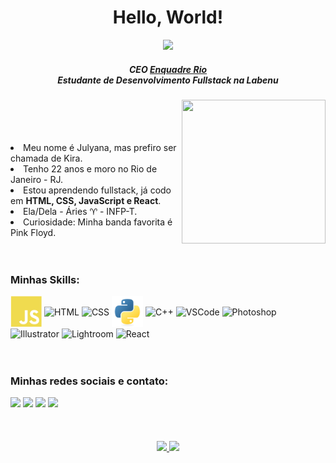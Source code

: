 <h1 align="center">Hello, World!</h1>
<div align="center">
  <img height="500em" src="https://media2.giphy.com/media/H62NM1ab7wzMXURdoi/giphy.gif?cid=790b7611b8a9a33e2a63b6e4f5d9640f3b3f8d671543fde5&rid=giphy.gif&ct=g"/>
</div>

<h5 align="center">CEO <a href="https://www.instagram.com/enquadrerio/">Enquadre Rio</a><br> Estudante de Desenvolvimento Fullstack na Labenu</h5>
<div>
<img src="https://i.picasion.com/pic92/889cc76d3fd02ac2ace751acc28b1979.gif" width="230px" height="230px" align="right">
 
<br>
<br> 
<br>
<br>                                                                                                                   
                                                                                                                    
<li>Meu nome é Julyana, mas prefiro ser chamada de Kira.</li>
<li>Tenho 22 anos e moro no Rio de Janeiro - RJ.</li>
<li>Estou aprendendo fullstack, já codo em <b>HTML, CSS, JavaScript e React</b>.</li>
<li>Ela/Dela - Áries ♈ - INFP-T.</li>
<li>Curiosidade: Minha banda favorita é Pink Floyd.</li>
  
  
  <br>
  <br>

  
  <h3 align="left">Minhas Skills:</h3>
  <p align="left">
  
  <div>
  <img align="center" alt="Js" height="50" width="50" src="https://raw.githubusercontent.com/devicons/devicon/master/icons/javascript/javascript-plain.svg">
  <img align="center" alt="HTML" height="50" width="50" src="https://cdn-icons-png.flaticon.com/512/174/174854.png">
  <img align="center" alt="CSS" height="50" width="50" src="https://cdn-icons-png.flaticon.com/512/732/732190.png">
  <img align="center" alt="Python" height="50" width="50" src="https://raw.githubusercontent.com/devicons/devicon/master/icons/python/python-original.svg">
  <img align="center" alt="C++" height="50" width="50" src="https://cdn-icons-png.flaticon.com/512/6132/6132222.png">
  <img align="center" alt="VSCode" height="50" width="50" src="https://cdn-icons-png.flaticon.com/512/906/906324.png">
  <img align="center" alt="Photoshop" height="50" width="50" src="https://cdn-icons-png.flaticon.com/512/5968/5968520.png">
  <img align="center" alt="Illustrator" height="50" width="50" src="https://logodownload.org/wp-content/uploads/2017/04/adobe-Illustrator-logo-1-1.png">
  <img align="center" alt="Lightroom" height="50" width="50" src="https://cdn-icons-png.flaticon.com/512/5968/5968514.png">
   <img align="center" alt="React" height="50" width="50" src="https://upload.wikimedia.org/wikipedia/commons/thumb/a/a7/React-icon.svg/2300px-React-icon.svg.png">
  </div>
  
<br>
<br>                                                                                                                  
 
<h3 align="left">Minhas redes sociais e contato:</h3>
<div align="left"> 
  <a href="https://instagram.com/the2kira" target="_blank"><img src="https://img.shields.io/badge/-Instagram-%23E4405F?style=for-the-badge&logo=instagram&logoColor=white" target="_blank"></a>
 	<a href="https://www.twitch.tv/the2kira" target="_blank"><img src="https://img.shields.io/badge/Twitch-9146FF?style=for-the-badge&logo=twitch&logoColor=white" target="_blank"></a>
  <a href = "mailto:the2kira.julyana@gmail.com"><img src="https://img.shields.io/badge/-Gmail-%23333?style=for-the-badge&logo=gmail&logoColor=white" target="_blank"></a>
  <a href="https://www.linkedin.com/in/julyana-gusmao/" target="_blank"><img src="https://img.shields.io/badge/-LinkedIn-%230077B5?style=for-the-badge&logo=linkedin&logoColor=white" target="_blank"></a> 
  </div>
  
  <br>
  <br>
  <br>
                                                                                                                 
  <div align="center"> 
  <a href="https://github.com/the2kira">
  <img height="180em" src="https://github-readme-stats.vercel.app/api?username=the2kira&show_icons=true&theme=dracula&include_all_commits=true&count_private=true"/>
  <img height="180em" src="https://github-readme-stats.vercel.app/api/top-langs/?username=the2kira&layout=compact&langs_count=7&theme=dracula"/>
</div>
